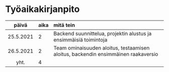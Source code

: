 # Työaikakirjanpito

| päivä | aika | mitä tein  |
| :----:|:-----| :-----|
| 25.5.2021  |  2  | Backend suunnittelua, projektin alustus ja ensimmäisiä toimintoja |
| 26.5.2021  |  2  | Team ominaisuuden aloitus, testaamisen aloitus, backendin ensimmäinen raakaversio |
| yht. | 4 | |